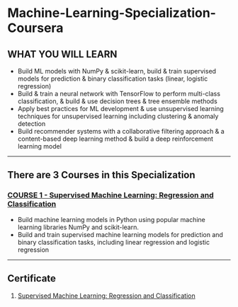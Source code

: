# Machine-Learning-Specialization-Coursera


## WHAT YOU WILL LEARN

- Build ML models with NumPy & scikit-learn, build & train supervised models for prediction & binary classification tasks (linear, logistic regression)
- Build & train a neural network with TensorFlow to perform multi-class classification, & build & use decision trees & tree ensemble methods
- Apply best practices for ML development & use unsupervised learning techniques for unsupervised learning including clustering & anomaly detection
- Build recommender systems with a collaborative filtering approach & a content-based deep learning method & build a deep reinforcement learning model

---

## There are 3 Courses in this Specialization

### [COURSE 1 - Supervised Machine Learning: Regression and Classification](https://github.com/Ankit-kaswan/Machine-Learning-Specialization-Coursera/tree/main/C1%20-%20Supervised%20Machine%20Learning%20-%20Regression%20and%20Classification)

- Build machine learning models in Python using popular machine learning libraries NumPy and scikit-learn.
- Build and train supervised machine learning models for prediction and binary classification tasks, including linear regression and logistic regression

---

## Certificate

1. [Supervised Machine Learning: Regression and Classification](https://www.coursera.org/account/accomplishments/certificate/58TZD3N54UQS)